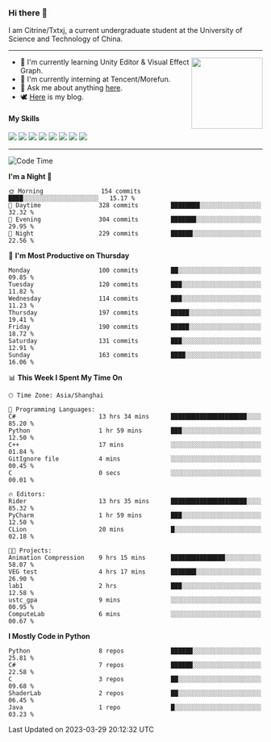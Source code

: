 ### Hi there 👋

I am Citrine/Txtxj, a current undergraduate student at the University of Science and Technology of China.

---

<img align="right" height="141" src="https://github-readme-stats.vercel.app/api?username=txtxj&theme=tokyonight&show_icons=true&count_private=true">

- 🌱 I'm currently learning Unity Editor & Visual Effect Graph.
- 🐶 I'm currently interning at Tencent/Morefun.
- 💬 Ask me about anything [here](https://github.com/txtxj/txtxj/issues).
- 🕊️ [Here](https://txtxj.top) is my blog.

#### My Skills

![](https://img.shields.io/badge/C%23-239120?logo=csharp&logoColor=fff)
![](https://img.shields.io/badge/Unity-000000?logo=unity&logoColor=fff)
![](https://img.shields.io/badge/Python-3e74a2?logo=python&logoColor=fff)
![](https://img.shields.io/badge/C++-65318e?logo=cplusplus&logoColor=fff)
![](https://img.shields.io/badge/C-5654a2?logo=c&logoColor=fff)
![](https://img.shields.io/badge/Blender-f5792a?logo=blender&logoColor=fff)
![](https://img.shields.io/badge/OpenJDK-ffffff?logo=openjdk&logoColor=000)
![](https://img.shields.io/badge/SQL-cc2927?logo=microsoftsqlserver&logoColor=fff)

---

<!--START_SECTION:waka-->
![Code Time](http://img.shields.io/badge/Code%20Time-742%20hrs%2057%20mins-blue)

**I'm a Night 🦉** 

```text
🌞 Morning                154 commits         ████░░░░░░░░░░░░░░░░░░░░░   15.17 % 
🌆 Daytime                328 commits         ████████░░░░░░░░░░░░░░░░░   32.32 % 
🌃 Evening                304 commits         ███████░░░░░░░░░░░░░░░░░░   29.95 % 
🌙 Night                  229 commits         ██████░░░░░░░░░░░░░░░░░░░   22.56 % 
```
📅 **I'm Most Productive on Thursday** 

```text
Monday                   100 commits         ██░░░░░░░░░░░░░░░░░░░░░░░   09.85 % 
Tuesday                  120 commits         ███░░░░░░░░░░░░░░░░░░░░░░   11.82 % 
Wednesday                114 commits         ███░░░░░░░░░░░░░░░░░░░░░░   11.23 % 
Thursday                 197 commits         █████░░░░░░░░░░░░░░░░░░░░   19.41 % 
Friday                   190 commits         █████░░░░░░░░░░░░░░░░░░░░   18.72 % 
Saturday                 131 commits         ███░░░░░░░░░░░░░░░░░░░░░░   12.91 % 
Sunday                   163 commits         ████░░░░░░░░░░░░░░░░░░░░░   16.06 % 
```


📊 **This Week I Spent My Time On** 

```text
🕑︎ Time Zone: Asia/Shanghai

💬 Programming Languages: 
C#                       13 hrs 34 mins      █████████████████████░░░░   85.20 % 
Python                   1 hr 59 mins        ███░░░░░░░░░░░░░░░░░░░░░░   12.50 % 
C++                      17 mins             ░░░░░░░░░░░░░░░░░░░░░░░░░   01.84 % 
GitIgnore file           4 mins              ░░░░░░░░░░░░░░░░░░░░░░░░░   00.45 % 
C                        0 secs              ░░░░░░░░░░░░░░░░░░░░░░░░░   00.01 % 

🔥 Editors: 
Rider                    13 hrs 35 mins      █████████████████████░░░░   85.32 % 
PyCharm                  1 hr 59 mins        ███░░░░░░░░░░░░░░░░░░░░░░   12.50 % 
CLion                    20 mins             █░░░░░░░░░░░░░░░░░░░░░░░░   02.18 % 

🐱‍💻 Projects: 
Animation Compression    9 hrs 15 mins       ███████████████░░░░░░░░░░   58.07 % 
VEG test                 4 hrs 17 mins       ███████░░░░░░░░░░░░░░░░░░   26.90 % 
lab1                     2 hrs               ███░░░░░░░░░░░░░░░░░░░░░░   12.58 % 
ustc_gpa                 9 mins              ░░░░░░░░░░░░░░░░░░░░░░░░░   00.95 % 
ComputeLab               6 mins              ░░░░░░░░░░░░░░░░░░░░░░░░░   00.67 % 
```

**I Mostly Code in Python** 

```text
Python                   8 repos             ██████░░░░░░░░░░░░░░░░░░░   25.81 % 
C#                       7 repos             ██████░░░░░░░░░░░░░░░░░░░   22.58 % 
C                        3 repos             ██░░░░░░░░░░░░░░░░░░░░░░░   09.68 % 
ShaderLab                2 repos             ██░░░░░░░░░░░░░░░░░░░░░░░   06.45 % 
Java                     1 repo              █░░░░░░░░░░░░░░░░░░░░░░░░   03.23 % 
```




 Last Updated on 2023-03-29 20:12:32 UTC
<!--END_SECTION:waka-->
